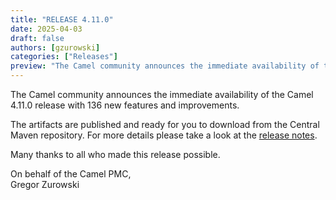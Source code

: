 ```yaml
---
title: "RELEASE 4.11.0"
date: 2025-04-03
draft: false
authors: [gzurowski]
categories: ["Releases"]
preview: "The Camel community announces the immediate availability of the new Camel 4.11.0 release"
---
```


The Camel community announces the immediate availability of the Camel 4.11.0 release with 136 new features and improvements.

The artifacts are published and ready for you to download from the Central Maven repository. For more details please take a look at the [release notes](/releases/release-4.11.0/).

Many thanks to all who made this release possible.

On behalf of the Camel PMC,  
Gregor Zurowski
